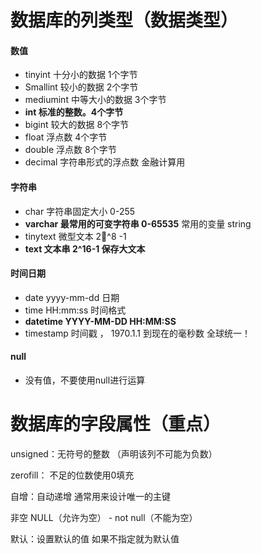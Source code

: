 # 数据库的列类型（数据类型）

#### 数值

- tinyint 十分小的数据   1个字节
- Smallint 较小的数据   2个字节
- mediumint 中等大小的数据 3个字节
- **int 标准的整数。4个字节**
- bigint  较大的数据 8个字节
- float       浮点数  4个字节
- double   浮点数   8个字节
- decimal 字符串形式的浮点数 金融计算用

#### 字符串

- char 字符串固定大小  0-255
- **varchar  最常用的可变字符串  0-65535** 常用的变量  string
- tinytext  微型文本  2^8 -1
- **text        文本串  2^16-1   保存大文本**

#### 时间日期

- date yyyy-mm-dd 日期
- time HH:mm:ss  时间格式
- **datetime YYYY-MM-DD HH:MM:SS**
- timestamp 时间戳 ， 1970.1.1 到现在的毫秒数  全球统一！

#### null

- 没有值，不要使用null进行运算



# 数据库的字段属性（重点）

unsigned：无符号的整数 （声明该列不可能为负数）

zerofill： 不足的位数使用0填充

自增：自动递增 通常用来设计唯一的主键

非空 NULL（允许为空） - not null（不能为空）

默认：设置默认的值 如果不指定就为默认值